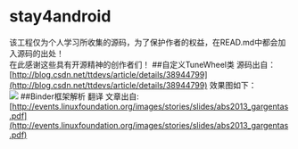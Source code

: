 # stay4android
该工程仅为个人学习所收集的源码，为了保护作者的权益，在READ.md中都会加入源码的出处！    
在此感谢这些具有开源精神的创作者们！
##自定义TuneWheel类
源码出自：[http://blog.csdn.net/ttdevs/article/details/38944799](http://blog.csdn.net/ttdevs/article/details/38944799)
效果图如下：	
![](http://img.blog.csdn.net/20140831150159887?watermark/2/text/aHR0cDovL2Jsb2cuY3Nkbi5uZXQvdHRkZXZz/font/5a6L5L2T/fontsize/400/fill/I0JBQkFCMA==/dissolve/70/gravity/Center)
##Binder框架解析 翻译
文章出自:[http://events.linuxfoundation.org/images/stories/slides/abs2013_gargentas.pdf](http://events.linuxfoundation.org/images/stories/slides/abs2013_gargentas.pdf)
